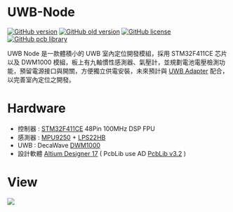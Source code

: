 UWB-Node
========
[![GitHub version](https://img.shields.io/badge/version-v1.6-brightgreen.svg)](https://github.com/KitSprout/UWB-Node)
[![GitHub old version](https://img.shields.io/badge/old%20version-%20v1.2-green.svg)](https://github.com/KitSprout/UWB-Node/releases/tag/v1.2)
[![GitHub license](https://img.shields.io/badge/license-%20MIT%20%2F%20CC%20BY--SA%204.0-blue.svg)](https://github.com/KitSprout/UWB-Node/blob/master/LICENSE)
[![GitHub pcb library](https://img.shields.io/badge/pcb%20library-%20v3.2-yellow.svg)](https://github.com/KitSprout/AltiumDesigner_PcbLibrary/releases/tag/v3.2)

UWB Node 是一款體積小的 UWB 室內定位開發模組，採用 STM32F411CE 芯片以及 DWM1000 模組，板上有九軸慣性感測器、氣壓計，並規劃電池電壓檢測功能，預留電源接口與開關，方便獨立供電安裝，未來預計與 [UWB Adapter](https://github.com/KitSprout/UWB-Adapter) 配合，以完善室內定位之開發。

Hardware
========
* 控制器 : [STM32F411CE](http://www.st.com/en/microcontrollers/stm32f411ce.html) 48Pin 100MHz DSP FPU
* 感測器 : [MPU9250](https://www.invensense.com/products/motion-tracking/9-axis/mpu-9250/) + [LPS22HB](http://www.st.com/content/st_com/en/products/mems-and-sensors/pressure-sensors/lps22hb.html)
* UWB : DecaWave [DWM1000](https://www.decawave.com/products/dwm1000-module)
* 設計軟體 [Altium Designer 17](http://www.altium.com/altium-designer/overview) ( PcbLib use AD [PcbLib v3.2](https://github.com/KitSprout/AltiumDesigner_PcbLibrary/releases/tag/v3.2) )

View
========
<img src="https://lh3.googleusercontent.com/mCzzQTiW9ZMtXypp2jceR8vzO2CTvdLcJt4vv0sfbgvvQVbfNUZv35zs0yerX58ldhprV0ztE4bfRyO5jWjDpGF3qjqo8jkT5JgLvTKUlz2kQx3TYhIt5vg9BREE7fCKhFhAOnarzA=w1449-h951-no"/>
<br />

